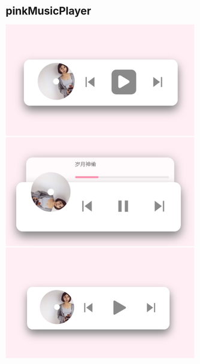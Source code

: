 # pinkMusicPlayer

![效果图01](https://github.com/LueStrong/pinkMusicPlayer/blob/master/%E6%95%88%E6%9E%9C%E5%9B%BE/%E6%95%88%E6%9E%9C%E5%9B%BE03.png?raw=true)
![效果图02](https://github.com/LueStrong/pinkMusicPlayer/blob/master/%E6%95%88%E6%9E%9C%E5%9B%BE/%E6%95%88%E6%9E%9C%E5%9B%BE02.png?raw=true)
![效果图03](https://github.com/LueStrong/pinkMusicPlayer/blob/master/%E6%95%88%E6%9E%9C%E5%9B%BE/%E6%95%88%E6%9E%9C%E5%9B%BE01.png?raw=true)
